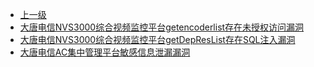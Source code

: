 * [上一级](docs/wy876_poc/)
* [大唐电信NVS3000综合视频监控平台getencoderlist存在未授权访问漏洞](docs/wy876_poc/%E5%A4%A7%E5%94%90%E7%94%B5%E4%BF%A1/%E5%A4%A7%E5%94%90%E7%94%B5%E4%BF%A1NVS3000%E7%BB%BC%E5%90%88%E8%A7%86%E9%A2%91%E7%9B%91%E6%8E%A7%E5%B9%B3%E5%8F%B0getencoderlist%E5%AD%98%E5%9C%A8%E6%9C%AA%E6%8E%88%E6%9D%83%E8%AE%BF%E9%97%AE%E6%BC%8F%E6%B4%9E.md)
* [大唐电信NVS3000综合视频监控平台getDepResList存在SQL注入漏洞](docs/wy876_poc/%E5%A4%A7%E5%94%90%E7%94%B5%E4%BF%A1/%E5%A4%A7%E5%94%90%E7%94%B5%E4%BF%A1NVS3000%E7%BB%BC%E5%90%88%E8%A7%86%E9%A2%91%E7%9B%91%E6%8E%A7%E5%B9%B3%E5%8F%B0getDepResList%E5%AD%98%E5%9C%A8SQL%E6%B3%A8%E5%85%A5%E6%BC%8F%E6%B4%9E.md)
* [大唐电信AC集中管理平台敏感信息泄漏漏洞](docs/wy876_poc/%E5%A4%A7%E5%94%90%E7%94%B5%E4%BF%A1/%E5%A4%A7%E5%94%90%E7%94%B5%E4%BF%A1AC%E9%9B%86%E4%B8%AD%E7%AE%A1%E7%90%86%E5%B9%B3%E5%8F%B0%E6%95%8F%E6%84%9F%E4%BF%A1%E6%81%AF%E6%B3%84%E6%BC%8F%E6%BC%8F%E6%B4%9E.md)
